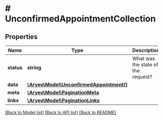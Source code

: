 # # UnconfirmedAppointmentCollection

## Properties

Name | Type | Description | Notes
------------ | ------------- | ------------- | -------------
**status** | **string** | What was the state of the request? |
**data** | [**\Aryeo\Model\UnconfirmedAppointment[]**](UnconfirmedAppointment.md) |  | [optional]
**meta** | [**\Aryeo\Model\PaginationMeta**](PaginationMeta.md) |  | [optional]
**links** | [**\Aryeo\Model\PaginationLinks**](PaginationLinks.md) |  | [optional]

[[Back to Model list]](../../README.md#models) [[Back to API list]](../../README.md#endpoints) [[Back to README]](../../README.md)
